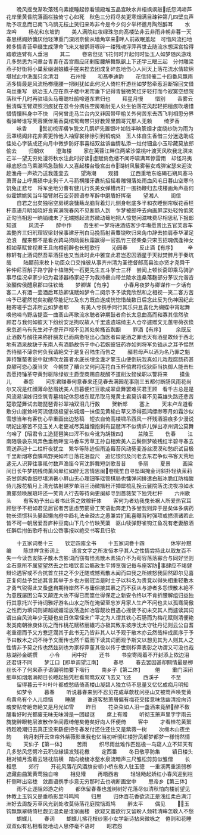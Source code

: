 <!-- { "loadSidebar": true } -->
　　晚风摇曳渐吹落残乌素娥睡起惊看镜殿堆玉晶宫映水井梧飒飒敲纸怨鸿啼芦花岸里黄昏院落画栏独倚寸心如死　秋色三分将尽矣更寒烟满目疎钟第几四壁虫声助予叹息而已南飞乌鹊无枝止笑归来昨非今是今夕何夕举杯邀月陶然醉耳
　　水龙吟
　　杨花和东坡韵
　　美人满院红妆绿珠忽向髙楼坠非云非雨非朝非暮一天春思绣阁娇慵厌他轻薄重门深闭奈偷从墙角窣来畔人前故眠羞起　可惜风流扫地赖多情青苔牵缀生成薄命飞来又被鹦哥啄碎一缕残魂浮萍再世去随流水想深宫拾得踏歌连臂有人垂泪
　　其二
　　卷帘但见飞花何时开起何时坠玉人如梦随风游戏几多愁思为问章台青青在否宫眉应闭剰蛮腰解舞飘飖上下还学三眠三起　分付雕梁燕子好衘将小巢萦缀谢娘纎手搓来揑去团成复碎忽地伤心人间天上落花流水倩软绵堪拭此中洗面只余清泪
　　石州慢
　　和髙季迪韵
　　花信频催二十四番风飘雨洒多情最是风流杨栁痩腰一把树犹如此何况人倚栏杆游丝如梦愁牵惹泪断锦回文借乌丝重写　姚冶玉人应在燕子楼中湘帘垂下记得青鬟微笑红牙轻打而今寂寞空想院落秋千几时再驻墙头马蓦聴杜鹃啼道东君归也
　　拜星月慢
　　惜别
　　香雾云鬟清辉玉臂双照泪痕犹在忍令分携怯空房难耐无人处生怕落花风起轻把檀痕吹壊惜惜情懐料身中不快　问何曾走马兰台内又非因带甲榆关外何苦东去西飞判相思分界看弹琴谁写芙蓉黛伴薰香莫绾鸳鸯带只好教笼里鹦哥咒那人无赖
　　绮罗香
　　咏香
　　鬓初梳诨褠乍脱文几鹊炉先置银叶如钱半晌篆烟才度绕纱防为雨为云罩绣阁非花非雾更怜他入袖穿裳徐徐引到销魂处　玉人体自生香借三分迷迭助成佳处心字装成还向月中微步防好事喜结双丝诉幽情私添一炷付钿盒小玉珍藏莫放郎偷去
　　归朝欢
　　澄海楼
　　家在芙蓉江畔住两桨沙棠桃叶渡天风吹我北溟来芒羊一望无穷处漫将秋水注此时好读虚赋倚危楼不闻呼啸满耳惊雷雨　却怪冯夷缘底怒白马乘潮鸣急鼓鲛人又喜起楼台璇宫出市瑚树风鬟雾髻女戏弹宝瑟来迎汝趂渔舟一声欸乃送我蓬壶去
　　望海潮
　　观猎
　　辽西重地东临碣石朔风塞马萧萧台上呼鹰碛中走狗千人弓箭横腰牙纛抗招摇看雕翎落处雨血风毛日暮山空寒乌饥兔正悲号　将军坐地分曹有健儿行炙美女弹槽再打一围扬鞭归去戍楼画角声高何似霍嫖姚笑当年猿臂射石空劳顾语参军醉中磨盾好挥毫
　　望湘人
　　闺信
　　自君之出矣独宿空房绣衾慵爇龙脑背着灯儿侧身帐底多半和衣睡倒帘幙花香栏杆燕语月眀如晓好良宵满院春风不见断肠人到　乍梦被郎呼去向画屛深处轻怜低笑正勾当相思一晌销魂未了无端撼起流苏微动蓦地把人惊觉闲滋味费尽相思私下报郎知道
　　风流子
　　醉中作
　　吾生祈一梦将进酒结客少年塲愿贵比五官芙蓉车盖艶齐三妇玳瑁钗梁封侯事建牙刑白马挽箭射黄麞铙吹归来角巾辞去拍肩泰华濯足沧浪　醒来都不是看衣鹑马狗两鬓秋霜赢得一官孤竹三径柴桑只宋玉招魂偶逢神女相如草赋曾视君王且向樽前醉也长短歌行
　　沁园春
　　反止酒【有序】
　　辛稼轩有止酒词然吾辈酒狂也又当此时此中雅宜此君岂忍囚酒星于天狱焚醉月于秦坑哉
　　陆醑前来枚卜功臣众口交推彼从事齐州清为圣徳督邮高县浊亦贤才尧舜干钟仲尼百斛子路宁辞十榼陪髠一石更先生五斗学士三杯　尝闻上顿长斋即乘马骑驴事尽佳况卓家少妇为君涤器杨家妃子为我持罍山带兰陵水连桑落麴部分茅议允谐咨汝醑俾侯醴泉郡曰往钦哉
　　梦卿谋【有序】
　　小春月夜梦与卿谋作一夕话有客二人有酒一壶酒后耳热卿谋赋如梦令二阕示予予读竟欣然和之相视一笑二客方苦吟予已瞿然觉矣初醒尽能记忆及东方既白遂成恍惚惜哉数日后念此反为伤神因纪此相寄嗟乎岂非所云如梦者耶
　　有美人兮携手同行其乐只且喜化为蝴蝶中宵起舞唤他啼鸟野店提壶一曲髙山再歌流水聴者钟期鼓者俞长太息曲高而和寡其信然欤　顾君与我何如彼天下纷纷安足拘叹故人千里逺遗端绮主人仓卒遽赠文无蕙带荷衣倐来忽逝乌有先生对子虚开戸视不见其处矣搔首踟蹰
　　罪酒【有序】
　　余既反止酒数与醑往来称肝膈友已而病惫呕出心血医者曰是酒之罪也天有酒星故倾于西北地有酒泉故缺于东南人有酒肠故伤于中心若婉彼狂药亦如刘将军负锸从之耳予惕然吾待醑不薄奈何负我请絶交于是复召陆生而告之
　　醑若母声以酒为名乃罪之魁筭持蟹螯者瓮中就缚吹龙笛者水底长埋金盏才擎玉山便倒玩我真如儿戏哉腐肠药甚良醪可恋心腹当灾　今朝焚了糟台又何问莲花白玉杯倘君将伐狄臣当执御人能击杜吾愿持锤革夺黄封驱除绿蚁主爵壶商赐自裁醑不道削汝懿侯职以警将来
　　摸鱼儿
　　春怨
　　问东君赚春何意春来还见春去满园花事刚三五都付断肠风雨花尚尔又况是红顔薄命愁眉妩美人日暮便红豆歌成翠盘舞罢难买君王顾　看千古总是是风流易误姊归空筑青墓梅妃休怨楼东赋吊取马嵬黄土君莫诉君不见英雄失路还悲苦楚歌楚舞试去聴琵琶青衫翠袖双泪几行数
　　贺新郎
　　塞上
　　天末卢龙道看敷分山崖耸峙河流低绕极望长城烟一抺但见黄榆白草又添得孤鸿缥缈寒月如霜沙似雪想当年有客伤心早重画出边愁稿　短衣自倚高楼啸吊西风一杯残酒泪痕多少漫说明妃出塞苦不见玉关人老更减尽英雄懐抱剩有琵琶浑不似倩庐儿弹出凉州调公莫舞乌啼了【昭君令工造琵琶笑曰浑不似今讹为胡拨四】
　　兰陵王
　　伤春
　　江南陌袅袅东风弄色垂杨畔宝马香车芳草王孙自相索美人云鬓侧梦破残红半碧寻春去莺送燕迎十二栏杆夜犹立　繁华等陈迹但雨澁莓苔风动葵麦游丝漠漠和愁织试目极千里断烟寒食隣鸡野哭如昨日落花泪盈尺　追忆恨何及问老去东君争似书客天荒地逺无人识算往事祗付数声渔笛今宵沈醉舞短剑歌昔昔
　　多丽
　　夏景
　　画粱间日长午梦初残倚薰风晕红如醉无言情思阑卷桃笙自寻坠珥掩金诃斜扑轻纨茉莉茶甘鹧鸪香细尽堪消暑小屛山无心理钿筝瑶管棋局也慵弹闲排遣白敲冰脆红防梅酸　侍儿报花梢月上清光怯射越罗单浴兰汤微揩粉汗揷犀梳乱挽云鬟院落沈沈夜凉如水萧郎频唤展琅玕还一笑背人行去等待向更阑却寻到蔷薇架下独凭栏杆
　　六州歌头
　　有客劝予出山者书此答之效稼轩体
　　客何为者劝我曳长裾人所爱热官耳顾愁予不相如君见居官者苦思虑劳筯骨工笑语勤奔走乃多誉我则异于是矣体多病药物长须惯科头晏起懒向府中趋礼法全疎古之愚兼尝扪虱喜曝背时强项或撚须诸若此皆不可一朝居爱吾庐种豆南山下几个竹映芙蕖　驱山犊弹野雀钩江鱼况有老妻酿酒任醉后拊缶歌呼有山公啓事报以絶交书客且归欤














　　十五家词巻十三
　　钦定四库全书
　　十五家词巻十四　　　　　休寜孙黙编
　　陈世祥含影词上
　　语言文字之所发恒本乎其人之性情尝持此以取友百不失一今读吾友陈子散木含影词而窃有怪焉散木素狷介不为茍容落落寡合与同好坚则金石意所不属望望然去之性嗜饮善治觞政生平博览强记毎与座客防事肆应不竭健辩论遇客或不合抗首立拄之不少迁随或憾焉散木闻而曰我之所嫉怒我固然即尔见喜正复何益予尝述其言其举于乡也方弱冠当是时士子以科名为贵竞以得失相重轻散木才勇气锐得此又蚤盛自期待岸然不与庸俗接其慕之而不获从与游者多怨恨散木絶不为意旣屡困公车又颠连大故不得已而筮仕得保定之新安令终以不肯折腰解组归益独行其意托兴于诗词雅好游名山水之所在淹留至忘岁月家人生产不问也夫以孤骞简傲之性而为填词则妍越娬媚淫放荡逸如冶容靓妆目遇心摇使予初未交其人而遽读其词谓出自风流年少无疑也皮日休常怪宋广平之为人谓其铁心石肠而为梅花赋则清便艳发类南朝徐庾体彷之而作桃花赋秾丽纎巧亦极其致东坡序沈太守牡丹记则云公自耆老重德而予又方惷迂濶其于此书无乃皆非其人以予观于散木亦云然哉梓成属序于予予曰散木之词不待予文而传也然千载而下读其词而观予斯文以想见其为人则其人之性情非予莫之传也然兹刻也为家桴葊董其役以传于世则桴葊表彰之功谓又可没也哉慈湖孙金砺撰
　　小令
　　闲中好
　　还书
　　书空寄阁着不开封添上侬边泪还君讶不同
　　梦江口【即单调望江南】
　　春尽
　　春去罢因甚却闗情最是栁丝长不了何来燕子语偏明怕要下堦行
　　南乡子【第二体】
　　倦
　　重门深闭细草如烟烟满砌日长睡起独凭栏看鸳鸯双双飞去又飞还
　　西溪子
　　不至
　　留得暮云千叶叶叶都成愁结倚髙楼山凝碧人独立待不思量又忆忆成痴月明知
　　如梦令
　　暮春
　　听说暮春来到不忍见花成草欹枕问巫山又被莺声唤觉黄鸟黄鸟有个人儿烦恼
　　睡醒
　　谁道客愁萧屑偏有梅花交接意味恁幽清投向诗魂安贴竒絶竒絶又是月光如雪
　　昨日
　　花朶朶如人泪一盏酒来竟醉醉不敎醒看好时光都废无味无味滑是一团疑谜
　　席上有赠
　　听彻玉箫声里字字雨云旖旎醉眼艳层波散作坐间霞绮倦矣倦矣好向人怀便倚
　　客中
　　才看桂花黄絮待趁晚潮归去真正没来繇便把冬春发付还住还住又是紫薇一树
　　次梅木山夜坐韵
　　钩月刺开云空帘外紫薇影重我也忆当初听彻红楼狞凤都梦都梦一様悄然情动
　　天仙子【第一体】
　　苦雨
　　织尽雨丝难作匹廵檐一鸟窥人立不知天有几多愁风恁劈冷云积应縁误发残花檄
　　定西番
　　冬日敬亭防集
　　镇日楼头相对铺月澹着云轻枕前横　踏向棱棱冰壑水泉流暗声三尺雏松剪剪似雏僧
　　长相思
　　郊行
　　开花风落花风酒旗安顿小桥东敎人驻玉骢　一重溪两重溪弱栁遮藏曲曲篱黄莺独自啼
　　相见懽
　　再晤西若
　　轻轻飏起娇红小春风迎到栏杆侧畔出帘栊　敛眉语携手歩意无穷那时去也魂断画堂中
　　思帝乡【第三体】
　　雨不止逐阻郊游之约
　　都休留春春也羞树树好花落尽似清秋怕向楼前望见休教上玉钩又是垂杨影里呌鸣鸠
　　归思
　　归休百花香欲流正是浅红柔白满汀洲好去周旋芳草风光到处收莫待落花庭院恼斑鸠
　　醉太平
　　偶见
　　玉钩飘飘翠帱倚栏觑见温柔是谁家画楼　欲窥又羞欲行又留盼人频转清眸怎敎人不愁
　　蝴蝶儿
　　春词
　　蝴蝶儿拂花枝纱窻小女学新诗拈来微咏之　倦则和花睡双双似有私相看陡地动人思停毫不语时
　　昭君怨
